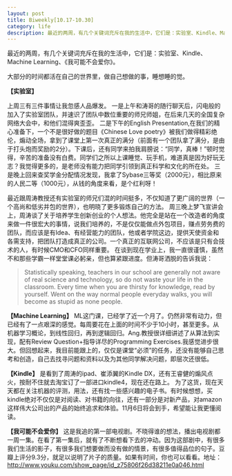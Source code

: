 ```yaml
---
layout: post
title: Biweekly[10.17-10.30]
category: life
description: 最近的两周，有几个关键词充斥在我的生活中，它们是：实验室、Kindle、Machine Learning、《我可能不会爱你》。
---
```

最近的两周，有几个关键词充斥在我的生活中，它们是：实验室、Kindle、Machine Learning、《我可能不会爱你》。

大部分的时间都活在自己的世界里，做自己想做的事，睡想睡的觉。

**【实验室】**

上周三有三件事情让我忽感人品爆发。
一是上午和涛哥的随行聊天后，闪电般的加入了实验室团队，并速识了团队中数位重要的师兄师姐，在后来几天的全国复杂网络大会中，和他们混得爽歪歪。
二是下午的English Presentation,在我们的精心准备下，一个不是很好做的题目《Chinese Love poetry》被我们做得精彩绝伦，煽动全场，拿到了课堂上第一次真正的满分（前面有一个团队拿了满分，是由于打头炮而奖励的2分）。下课后，还有同学来拍我肩膀说：“同学，真棒！”顿时觉得，辛苦的准备没有白费。同学们之所以上课睡觉、玩手机，难道真是因为好玩无志？我觉得更多的，是老师没有能力把同学引领到真正科学和文化的所在处。
三是晚上回来查奖学金分配情况发现，我拿了Sybase三等奖（2000元），相比原来的人民二等（1000元），从钱的角度来看，是个红利呀！

最近跟周涛教授还有实验室的师兄们混的时间挺多，不仅知道了更广阔的世界（一个高尚和低劣并包的世界），也明晓了更多锻炼自己的方法。
周三晚上梦飞宣讲会上，周涛谈了关于培养学生创新创业的个人想法。他完全是站在一个改造者的角度来做一件很宏大的事情，说我们培养的，不是仅仅能做点外包项目，赚点劳务费的团队，而应该是有Idea、有经营能力的团队，他或者学院这边，提供天使资金和各需支持，把团队打造成真正的公司。一个真正的互联网公司，不应该是只有会技术的人，有时候CMO和CFO同样重要。
在谈到现在学业上，我一直很谨慎，虽然不和那些学霸一样堂堂课必躬亲，但也算紧跟进度。但涛哥洒脱的告诉我说：


<blockquote>Statistically speaking, teachers in our school are generally not aware of real science and technology, so do not waste your life in the classroom.
Every time when you are thirsty for knowledge, read by yourself. Went on the way normal people everyday walks, you will become as stupid as none people.</blockquote>


**【Machine Learning】**
ML这门课，已经学了近一个月了。仍然非常有动力，但已经有了一点艰深的感觉。每周要花在上面的时间不少于10小时，甚至更多。从机器学习概论，到线性回归，再到逻辑回归。Ang.教授很详细讲述了从算法到实现，配有Review Question+指导详尽的Programming Exercises.我感觉进步很大。但回想起来，我目前能跟上的，仅仅是课堂“必须”的任务，还没有能够自己思考和创造，自己去找寻问题和资料以及为其他同学解决问题，即层次还很低。

**【Kindle】**
是看到了周涛的ipad、崔添翼的Kindle DX，还有王睿健的煽风点火，按耐不住就去淘宝订了一部进口kindle4，现在还在路上。
为了这货，现在天天都在关注机器的评测，用法，还有找一些感兴趣的电子书。有时候想想，买kindle绝对不仅仅是对阅读、对书籍的向往，还有一部分是对新产品，对amazon这样伟大公司出的产品的始终追求和体验。11月6日将会到手，希望能让我更懂阅读。

**【我可能不会爱你】**
这是我追的第一部电视剧。不晓得谁的想法，播出电视剧都一周一集。在看了第一集后，就有了不断想看下去的冲动。因为这部剧中，有很多我们生活的影子，有很多我们想要做而没有做的情景，有很多值得品位的句子。豆瓣上评分9.3分，就足以说明了片子的质量。如果有时间，你也可以看看。地址：http://www.youku.com/show_page/id_z75806f26d38211e0a046.html
